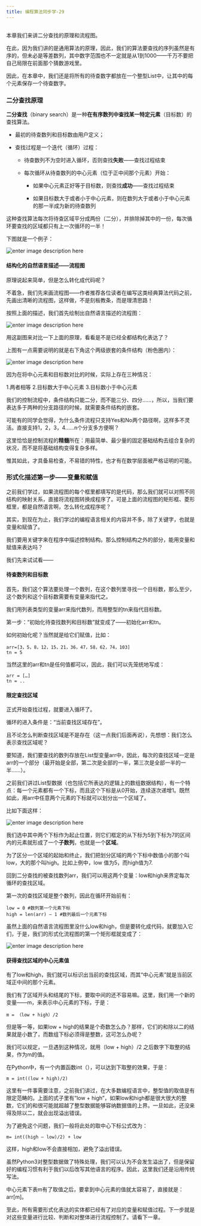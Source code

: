 ```yaml
---
title: 编程算法同步学-29
---
```

<article id="topicContainer" class="column_content"><h2 class="topic_title"></h2><div><p>本章我们来讲二分查找的原理和流程图。</p>
<p>在此，因为我们讲的是通用算法的原理，因此，我们的算法要查找的序列虽然是有序的，但未必是等差数列，其中数字范围也不一定就是从1到1000——千万不要把自己局限在前面那个猜数游戏里。</p>
<p>因此，在本章中，我们还是将所有的待查数字都放在一个整型List中，让其中的每个元素保存一个待查数字。</p>
<h3 id="">二分查找原理</h3>
<p><strong>二分查找</strong>（binary search）是一种<strong>在有序数列中查找某一特定元素</strong>（目标数）的查找算法。</p>
<ul>
<li><p>最初的待查数列和目标数由用户定义；</p></li>
<li><p>查找过程是一个迭代（循环）过程：</p>
<ul>
<li><p>待查数列不为空时进入循环，否则查找<strong>失败</strong>——查找过程结束</p></li>
<li><p>每次循环从待查数列的中心元素（位于正中间那个元素）开始：</p>
<ul>
<li><p>如果中心元素正好等于目标数，则查找<strong>成功</strong>——查找过程结束</p></li>
<li><p>如果目标数大于或者小于中心元素，则在数列大于或者小于中心元素的那一半成为新的待查数列</p></li></ul></li></ul></li>
</ul>
<p>这种查找算法每次将待查区域平分成两份（二分），并排除掉其中的一份，每次循环要查找的区域都只有上一次循环的一半！</p>
<p>下图就是一个例子：</p>
<p><img src="https://images.gitbook.cn/e7b87980-9bc5-11e9-ac54-13ea42b6afc0" alt="enter image description here" /></p>
<h4 id="-1">结构化的自然语言描述——流程图</h4>
<p>原理说起来简单，但是怎么转化成代码呢？</p>
<p>不着急，我们先来画流程图——作者推荐各位读者在编写这类经典算法代码之前，先画出清晰的流程图，这样做，不是刻板教条，而是理清思路！</p>
<p>按照上面的描述，我们首先绘制出自然语言描述的流程图：</p>
<p><img src="https://images.gitbook.cn/32cc7530-9bca-11e9-af01-8b81818e8a9b" alt="enter image description here" /></p>
<p>用这副图来对比一下上面的原理，看看是不是已经全都结构化表达了？</p>
<p>上图有一点需要说明的就是右下角这个两级嵌套的条件结构（粉色圈内）：</p>
<p><img src="https://images.gitbook.cn/3eb725c0-9bca-11e9-af01-8b81818e8a9b" alt="enter image description here" /></p>
<p>因为在将中心元素和目标数对比的时候，实际上存在三种情况：</p>
<p>1.两者相等
2.目标数大于中心元素
3.目标数小于中心元素</p>
<p>我们的控制流程中，条件结构只能二分，而不能三分、四分……，所以，当我们要表达多于两种的分支路径的时候，就需要条件结构的嵌套。</p>
<p>可能有的同学会觉得，为什么条件流程只支持Yes和No两个路径啊，这样多不灵活。直接支持1，2，3，4……n个分支多方便啊？</p>
<p>这里恰恰是控制流程的<strong>精髓</strong>所在：用最简单、最少量的固定基础结构去组合复杂的状况，而不是将基础结构变得复杂多样。</p>
<p>惟其如此，才具备易检查，不易错的特性，也才有在数学层面被严格证明的可能。</p>
<h3 id="-2">形式化描述第一步——变量和赋值</h3>
<p>之前我们学过，如果流程图的每个框里都填写的是代码，那么我们就可以对照不同结构的映射关系，直接将流程图转换成程序了。可是上面的流程图的矩形框、菱形框里，都是自然语言啊，怎么转化成程序呢？</p>
<p>其实，到现在为止，我们学过的编程语言相关的内容并不多，除了关键字，也就是变量和赋值了。</p>
<p>我们要用关键字来在程序中描述控制结构。那么控制结构之外的部分，能用变量和赋值来表达吗？</p>
<p>我们先来试试看——</p>
<h4 id="-3">待查数列和目标数</h4>
<p>首先，我们这个算法要处理一个数列，在这个数列里寻找一个目标数，那么至少，这个数列和这个目标数需要有变量来指代之。</p>
<p>我们用列表类型的变量arr来指代数列，而用整型的tn来指代目标数。</p>
<p>第一步：“初始化待查找数列和目标数”就变成了——初始化arr和tn。</p>
<p>如何初始化呢？当然就是给它们赋值，比如：</p>
<pre><code>arr=[3，5，8，12，15，21，36，47，58，62，74，103]
tn = 5 
</code></pre>
<p>当然这里的arr和tn是任何值都可以，因此，我们可以先笼统地写成：</p>
<pre><code>arr = […]
tn = ..
</code></pre>
<h4 id="-4">限定查找区域</h4>
<p>正式开始查找过程，就要进入循环了。</p>
<p>循环的进入条件是：“当前查找区域存在”。</p>
<p>且不论怎么判断查找区域是不是存在（这一点我们后面再说），先想想：我们怎么表示查找区域呢？</p>
<p>要知道，我们要查找的数列存放在List型变量arr中，因此，每次的查找区域一定是arr的一个部分（最开始是全部，第二次是全部的一半，第三次是全部一半的一半……）。</p>
<p>之前我们讲过List型数据（也包括它所表达的逻辑上的数组数据结构），有一个特点：每一个元素都有一个下标，而且这个下标是从0开始，连续逐次递增1。既然如此，用arr中任意两个元素的下标就可以划分出一个区域了。</p>
<p>比如下面这样：</p>
<p><img src="https://images.gitbook.cn/556719b0-9bca-11e9-af01-8b81818e8a9b" alt="enter image description here" /> </p>
<p>我们选中其中两个下标作为起止位置，则它们框定的从下标为5到下标为7的区间内的元素就形成了一个<strong>子数列</strong>，也就是一个<strong>区域</strong>。</p>
<p>为了区分一个区域的起始和终止，我们把划分区域的两个下标中数值小的那个叫low，大的那个叫high。比如上例中，low 值为5，而high值为7.</p>
<p>回到二分查找的被查找数列arr，我们可以用这两个变量：low和high来界定每次循环的查找区域。</p>
<p>第一次的查找区域是整个数列，因此在循环开始前有：</p>
<pre><code>low = 0 #数列第一个元素下标
high = len(arr) – 1 #数列最后一个元素下标
</code></pre>
<p>虽然上面的自然语言流程图里没什么low和high，但是要转化成代码，就要加入它们，于是，我们的形式化流程图的第一个矩形框就变成了：</p>
<p><img src="https://images.gitbook.cn/6e9fdb60-9bca-11e9-af01-8b81818e8a9b" alt="enter image description here" /> </p>
<h4 id="-5">获得查找区域的中心元素值</h4>
<p>有了low和high，我们就可以标识出当前的查找区域，而其“中心元素”就是当前区域正中间的那个元素。</p>
<p>我们有了区域开头和结尾的下标，要取中间的还不容易嘛。这里，我们用一个新的变量——m，来表示中心元素的下标，于是：</p>
<pre><code>m = （low + high）/2
</code></pre>
<p>但是等一等，如果low + high的结果是个奇数怎么办？那样，它们的和除以二的结果就是小数了，而数组下标必须得是整数，这可怎么办呢？</p>
<p>我们可以规定，一旦遇到这种情况，就用（low + high）/2 之后数字下取整的结果，作为m的值。</p>
<p>在Python中，有一个内置函数int（），可以达到下取整的效果，于是：</p>
<pre><code>m = int((low + high)/2)
</code></pre>
<p>这里有一件事需要注意，之前我们讲过，在大多数编程语言中，整型值的取值是有限定范畴的。上面的式子里有“low + high”，如果low和high都是很大很大的整数，它们的和很可能就超越了整型数据能够容纳数据值的上界。一旦如此，还没来得及除以二，就会出现溢出错误。</p>
<p>为了避免这个问题，我们一般将此处的取中心下标公式改为：</p>
<pre><code>m= int((high – low)/2) + low
</code></pre>
<p>这样，high和low不会直接相加，避免了溢出错误。</p>
<p>虽然Python3对整型数据做了特殊处理，我们可以认为不会发生溢出了，但是保留好的编程习惯有利于我们以后改写其他语言的程序。因此，这里我们还是沿用传统写法。</p>
<p>中心元素下表m有了取值之后，要拿到中心元素的值就太容易了，直接就是：arr[m]。</p>
<p>至此，所有需要形式化表达的实体都已经有了对应的变量和赋值过程。下一步就是对这些变量进行比较、判断和对整体进行流程控制了。请看下一章。</p></div></article>